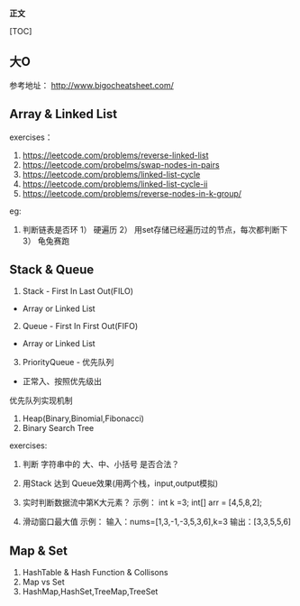 **正文**

[TOC]

## 大O
参考地址： http://www.bigocheatsheet.com/

##  Array & Linked List
exercises：
1. https://leetcode.com/problems/reverse-linked-list
2. https://leetcode.com/probelms/swap-nodes-in-pairs
3. https://leetcode.com/problems/linked-list-cycle
4. https://leetcode.com/problems/linked-list-cycle-ii
5. https://leetcode.com/problems/reverse-nodes-in-k-group/

eg:
1. 判断链表是否环
1） 硬遍历
2） 用set存储已经遍历过的节点，每次都判断下
3） 龟兔赛跑

## Stack & Queue
1. Stack - First In Last Out(FILO)
* Array or Linked List
2. Queue - First In First Out(FIFO)
* Array or Linked List
3. PriorityQueue - 优先队列
* 正常入、按照优先级出

优先队列实现机制
1. Heap(Binary,Binomial,Fibonacci)
2. Binary Search Tree

exercises:
1. 判断 字符串中的 大、中、小括号 是否合法？
2. 用Stack 达到 Queue效果(用两个栈，input,output模拟)

3. 实时判断数据流中第K大元素？
示例：
int k =3;
int[] arr = [4,5,8,2];

4. 滑动窗口最大值
示例：
输入：nums=[1,3,-1,-3,5,3,6],k=3
输出：[3,3,5,5,6]


## Map & Set
1. HashTable & Hash Function & Collisons
2. Map vs Set
3. HashMap,HashSet,TreeMap,TreeSet